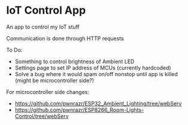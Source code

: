 # IoT Control App
An app to control my IoT stuff

Communication is done through HTTP requests

To Do:
- Something to control brightness of Ambient LED
- Settings page to set IP address of MCUs (currently hardcoded)
- Solve a bug where it would spam on/off nonstop until app is killed (might be microcontroller side?)


For microcontroller side changes:
- https://github.com/pwnrazr/ESP32_Ambient_Lighting/tree/webServ
- https://github.com/pwnrazr/ESP8266_Room-Lights-Control/tree/webServ
